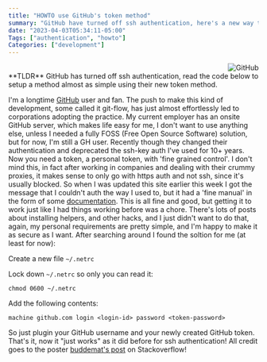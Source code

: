 ```yaml
---
title: "HOWTO use GitHub's token method"
summary: "GitHub have turned off ssh authentication, here's a new way to do it that is almost as easy"
date: "2023-04-03T05:34:11-05:00"
Tags: ["authentication", "howto"]
Categories: ["development"] 
---
```

<div align="right"><img src="colophon/github.png" alt="GitHub"></div>
**TLDR** GitHub has turned off ssh authentication, read the code below to setup a method almost as simple using their new token method.

I'm a longtime [GitHub](https://github.com/) user and fan. The push to make this kind of development, some called it git-flow, has just almost effortlessly led to corporations adopting the practice. My current employer has an onsite GitHub server, which makes life easy for me, I don't want to use anything else, unless I needed a fully FOSS (Free Open Source Software) solution, but for now, I'm still a GH user. Recently though they changed their authentication and deprecated the ssh-key auth I've used for 10+ years. Now you need a token, a personal token, with 'fine grained control'. I don't mind this, in fact after working in companies and dealing with their crummy proxies, it makes sense to only go with https auth and not ssh, since it's usually blocked. So when I was updated this site earlier this week I got the message that I couldn't auth the way I used to, but it had a 'fine manual' in the form of some [documentation](https://docs.github.com/en/authentication/keeping-your-account-and-data-secure/creating-a-personal-access-token). This is all fine and good, but getting it to work just like I had things working before was a chore. There's lots of posts about installing helpers, and other hacks, and I just didn't want to do that, again, my personal requirements are pretty simple, and I'm happy to make it as secure as I want. After searching around I found the soltion for me (at least for now):

Create a new file `~/.netrc`

Lock down `~/.netrc` so only you can read it:

```
chmod 0600 ~/.netrc
```

Add the following contents:

```
machine github.com login <login-id> password <token-password>
```

So just plugin your GitHub username and your newly created GitHub token. That's it, now it "just works" as it did before for ssh authentication! All credit goes to the poster [buddemat's post](https://stackoverflow.com/revisions/68558789/2) on Stackoverflow!


